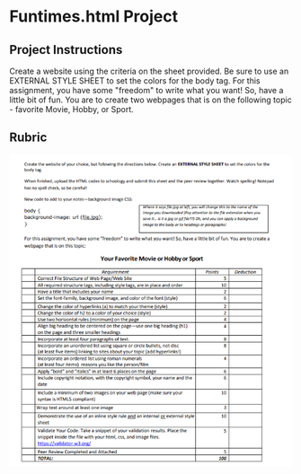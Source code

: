 # Funtimes.html Project

## Project Instructions
Create a website using the criteria on the sheet provided. Be sure to use an EXTERNAL STYLE SHEET to set the colors for the body tag. 
For this assignment, you have some "freedom" to write what you want! So, have a little bit of fun. You are to create two webpages that is on the following topic - favorite Movie, Hobby, or Sport.

## Rubric
![alt text](git/Rubric.png)